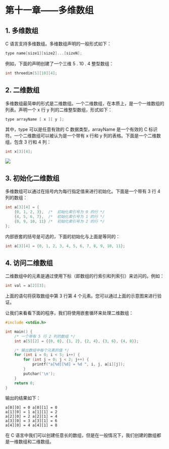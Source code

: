# 第十一章——多维数组

## 1. 多维数组

C 语言支持多维数组。多维数组声明的一般形式如下：

```c
type name[size1][size2]...[sizeN];
```

例如，下面的声明创建了一个三维 5 . 10 . 4 整型数组：

```c
int threedim[5][10][4];
```

## 2. 二维数组

多维数组最简单的形式是二维数组。一个二维数组，在本质上，是一个一维数组的列表。声明一个 x 行 y 列的二维整型数组，形式如下：

```c
type arrayName [ x ][ y ];
```

其中，type 可以是任意有效的 C 数据类型，arrayName 是一个有效的 C 标识符。一个二维数组可以被认为是一个带有 x 行和 y 列的表格。下面是一个二维数组，包含 3 行和 4 列：

```c
int x[3][4];
```

![](../../Images/C语言基础/2.11-1.png)

## 3. 初始化二维数组

多维数组可以通过在括号内为每行指定值来进行初始化。下面是一个带有 3 行 4 列的数组：

```c
int a[3][4] = {
    {0, 1, 2, 3},  /*  初始化索引号为 0 的行 */
    {4, 5, 6, 7},  /*  初始化索引号为 1 的行 */
    {8, 9, 10, 11} /*  初始化索引号为 2 的行 */
};
```

内部嵌套的括号是可选的，下面的初始化与上面是等同的：

```c
int a[3][4] = {0, 1, 2, 3, 4, 5, 6, 7, 8, 9, 10, 11};
```

## 4. 访问二维数组

二维数组中的元素是通过使用下标（即数组的行索引和列索引）来访问的。例如：

```c
int val = a[2][3];
```

上面的语句将获取数组中第 3 行第 4 个元素。您可以通过上面的示意图来进行验证。

让我们来看看下面的程序，我们将使用嵌套循环来处理二维数组：

```c
#include <stdio.h>

int main() {
    /* 一个带有 5 行 2 列的数组 */
    int a[5][2] = {{0, 0}, {1, 2}, {2, 4}, {3, 6}, {4, 8}};

    /* 输出数组中每个元素的值 */
    for (int i = 0; i < 5; i++) {
        for (int j = 0; j < 2; j++) {
            printf("a[%d][%d] = %d ", i, j, a[i][j]);
        }
        putchar('\n');
    }
    return 0;
}
```

输出的结果如下：

```plaintext
a[0][0] = 0 a[0][1] = 0
a[1][0] = 1 a[1][1] = 2
a[2][0] = 2 a[2][1] = 4
a[3][0] = 3 a[3][1] = 6
a[4][0] = 4 a[4][1] = 8
```

在 C 语言中我们可以创建任意长的数组，但是在一般情况下，我们创建的数组都是一维数组和二维数组。
